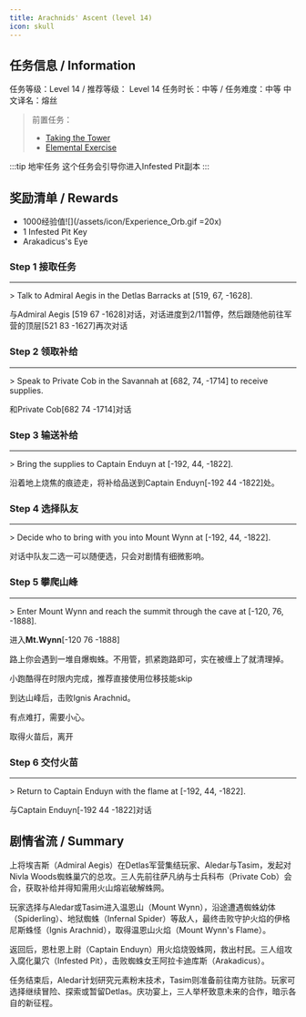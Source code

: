 ```yaml
---
title: Arachnids' Ascent (level 14)
icon: skull
---
```


## 任务信息 / Information
任务等级：Level 14 / 推荐等级： Level 14
任务时长：中等 / 任务难度：中等
中文译名：熔丝
>前置任务：
>+ [Taking the Tower](/quests/lvl1-10/level%208%20-%20taking%20the%20tower.html)
>+ [Elemental Exercise](/quests/lvl11-20/level%2011%20-%20elemental%20exercise.html)

:::tip 地牢任务
这个任务会引导你进入Infested Pit副本
:::

## 奖励清单 / Rewards

+ 1000经验值![](/assets/icon/Experience_Orb.gif =20x) 
+ 1 Infested Pit Key
+ Arakadicus's Eye

### Step 1 接取任务
---
\> Talk to Admiral Aegis in the Detlas Barracks at [519, 67, -1628].

与<NPC>Admiral Aegis</NPC> <CC>[519 67 -1628]</CC>对话，对话进度到2/11暂停，然后跟随他前往军营的顶层<CC>[521 83 -1627]</CC>再次对话

### Step 2 领取补给
---
\> Speak to Private Cob in the Savannah at [682, 74, -1714] to receive supplies.

和<NPC>Private Cob</NPC><CC>[682 74 -1714]</CC>对话

### Step 3 输送补给
---
\> Bring the supplies to Captain Enduyn at [-192, 44, -1822].

沿着地上烧焦的痕迹走，将补给品送到<NPC>Captain Enduyn</NPC><CC>[-192 44 -1822]</CC>处。
### Step 4 选择队友
--- 
\> Decide who to bring with you into Mount Wynn at [-192, 44, -1822].

对话中队友二选一可以随便选，只会对剧情有细微影响。

### Step 5 攀爬山峰
---
\> Enter Mount Wynn and reach the summit through the cave at [-120, 76, -1888].

进入**Mt.Wynn**<CC>[-120 76 -1888]</CC>

路上你会遇到一堆自爆蜘蛛。不用管，抓紧跑路即可，实在被缠上了就清理掉。

小跑酷得在时限内完成，推荐直接使用位移技能skip

到达山峰后，击败<mob>Ignis Arachnid</mob>。

有点难打，需要小心。

取得火苗后，离开

### Step 6 交付火苗
--- 
\> Return to Captain Enduyn with the flame at [-192, 44, -1822].

与<NPC>Captain Enduyn</NPC><CC>[-192 44 -1822]</CC>对话
## 剧情省流 / Summary


上将埃吉斯（Admiral Aegis）在Detlas军营集结玩家、Aledar与Tasim，发起对Nivla Woods蜘蛛巢穴的总攻。三人先前往萨凡纳与士兵科布（Private Cob）会合，获取补给并得知需用火山熔岩破解蛛网。

玩家选择与Aledar或Tasim进入温恩山（Mount Wynn），沿途遭遇蜘蛛幼体（Spiderling）、地狱蜘蛛（Infernal Spider）等敌人，最终击败守护火焰的伊格尼斯蛛怪（Ignis Arachnid），取得温恩山火焰（Mount Wynn's Flame）。

返回后，恩杜恩上尉（Captain Enduyn）用火焰烧毁蛛网，救出村民。三人组攻入腐化巢穴（Infested Pit），击败蜘蛛女王阿拉卡迪库斯（Arakadicus）。

任务结束后，Aledar计划研究元素粉末技术，Tasim则准备前往南方驻防。玩家可选择继续冒险、探索或暂留Detlas。庆功宴上，三人举杯致意未来的合作，暗示各自的新征程。